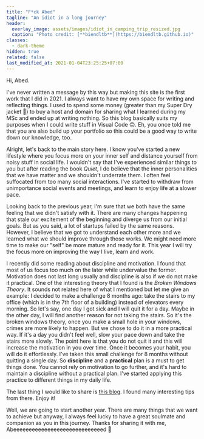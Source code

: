 ```yaml
---
title: "F*ck Abed"
tagline: "An idiot in a long journey"
header:
  overlay_image: assets/images/idiot_in_camping_trip_resized.jpg
  caption: "Photo credit: [**biendltb**](https://biendltb.github.io)"
classes:
  - dark-theme
hidden: true
related: false
last_modified_at: 2021-01-04T23:25:25+07:00
---
```


Hi, Abed.

I've never written a message by this way but making this site is the first work that I did in 2021. I always want to have my own space for writing and reflecting things. I used to spend some money (greater than my Super Dry jacket :rofl:) to buy a host and domain for sharing what I learned during my MSc and ended up at writing nothing. So this blog basically suits my purposes when I could write stuff in Visual Code :upside_down_face:. Eh, you once told me that you are also build up your portfolio so this could be a good way to write down our knowledge, too.

Alright, let's back to the main story here. I know you've started a new lifestyle where you focus more on your inner self and distance yourself from noisy stuff in social life. I wouldn't say that I've experienced similar things to you but after reading the book _Quiet_, I do believe that the inner personalities that we have matter and we shouldn't underrate them. I often feel suffocated from too many social interactions. I've started to withdraw from unimportance social events and meetings, and learn to enjoy life at a slower pace.

Looking back to the previous year, I'm sure that we both have the same feeling that we didn't satisfy with it. There are many changes happening that stale our excitement of the beginning and diverge us from our initial goals. But as you said, a lot of startups failed by the same reasons. However, I believe that we got to understand each other more and we learned what we should improve through those works. We might need more time to make our "self" be more mature and ready for it. This year I will try the focus more on improving the way I live, learn and work.

I recently did some reading about discipline and motivation. I found that most of us focus too much on the later while undervalue the former. Motivation does not last long usually and discipline is also if we do not make it practical. One of the interesting theory that I found is the _Broken Windows Theory_. It sounds not related here of what I mentioned but let me give an example: I decided to make a challenge 8 months ago: take the stairs to my office (which is in the 7th floor of a building) instead of elevators every morning. So let's say, one day I got sick and I will quit it for a day. Maybe in the other day, I will find another reason for not taking the stairs. So it's the broken windows theory, once you make a small hole in your windows, crimes are more likely to happen. But we chose to do it in a more practical way. If it's a day you didn't feel well, slow your pace down and take the stairs more slowly. The point here is that you do not quit it and this will increase the motivation in you over time. Once it becomes your habit, you will do it effortlessly. I've taken this small challenge for 8 months without quitting a single day. So **discipline** and a **practical** plan is a must to get things done. You cannot rely on motivation to go further, and it's hard to maintain a discipline without a practical plan. I've started applying this practice to different things in my daily life.

The last thing I would like to share is [this blog](https://www.lesswrong.com/posts/7hFeMWC6Y5eaSixbD/100-tips-for-a-better-life). I found many interesting tips from there. Enjoy it!

Well, we are going to start another year. There are many things that we want to achieve but anyway, I always feel lucky to have a great soulmate and companion as you in this journey. Thanks for sharing it with me, Abeeeeeeeeeeeeeeeeeeeeeeeeeeeeed :hugs: